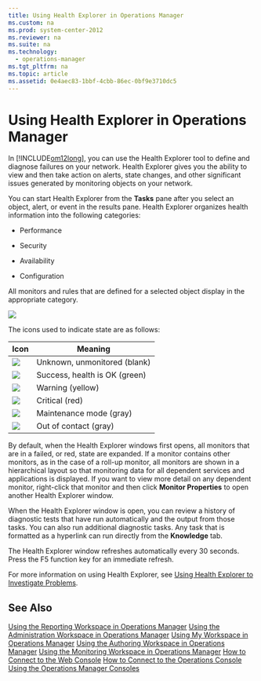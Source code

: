 ```yaml
---
title: Using Health Explorer in Operations Manager
ms.custom: na
ms.prod: system-center-2012
ms.reviewer: na
ms.suite: na
ms.technology: 
  - operations-manager
ms.tgt_pltfrm: na
ms.topic: article
ms.assetid: 0e4aec83-1bbf-4cbb-86ec-0bf9e3710dc5
---
```

# Using Health Explorer in Operations Manager
In [!INCLUDE[om12long](./Token/om12long_md.md)], you can use the Health Explorer tool to define and diagnose failures on your network. Health Explorer gives you the ability to view and then take action on alerts, state changes, and other significant issues generated by monitoring objects on your network.

You can start Health Explorer from the **Tasks** pane after you select an object, alert, or event in the results pane. Health Explorer organizes health information into the following categories:

-   Performance

-   Security

-   Availability

-   Configuration

All monitors and rules that are defined for a selected object display in the appropriate category.

![](/Image/HealthExplorer.gif)

The icons used to indicate state are as follows:

|Icon|Meaning|
|--------|-----------|
|![](/Image/Unknownicon.gif)|Unknown, unmonitored \(blank\)|
|![](/Image/Healthyicon.gif)|Success, health is OK \(green\)|
|![](/Image/Warningicon.gif)|Warning \(yellow\)|
|![](/Image/Criticalicon.gif)|Critical \(red\)|
|![](/Image/Maintenancemodeicon.gif)|Maintenance mode \(gray\)|
|![](/Image/Healthygrayicon.gif)|Out of contact \(gray\)|

By default, when the Health Explorer windows first opens, all monitors that are in a failed, or red, state are expanded. If a monitor contains other monitors, as in the case of a roll\-up monitor, all monitors are shown in a hierarchical layout so that monitoring data for all dependent services and applications is displayed. If you want to view more detail on any dependent monitor, right\-click that monitor and then click **Monitor Properties** to open another Health Explorer window.

When the Health Explorer window is open, you can review a history of diagnostic tests that have run automatically and the output from those tasks. You can also run additional diagnostic tasks. Any task that is formatted as a hyperlink can run directly from the **Knowledge** tab.

The Health Explorer window refreshes automatically every 30 seconds. Press the F5 function key for an immediate refresh.

For more information on using Health Explorer, see [Using Health Explorer to Investigate Problems](./Using-Health-Explorer-to-Investigate-Problems.md).

## See Also
[Using the Reporting Workspace in Operations Manager](./Using-the-Reporting-Workspace-in-Operations-Manager.md)
[Using the Administration Workspace in Operations Manager](./Using-the-Administration-Workspace-in-Operations-Manager.md)
[Using My Workspace in Operations Manager](./Using-My-Workspace-in-Operations-Manager.md)
[Using the Authoring Workspace in Operations Manager](./Using-the-Authoring-Workspace-in-Operations-Manager.md)
[Using the Monitoring Workspace in Operations Manager](./Using-the-Monitoring-Workspace-in-Operations-Manager.md)
[How to Connect to the Web Console](./How-to-Connect-to-the-Web-Console.md)
[How to Connect to the Operations Console](./How-to-Connect-to-the-Operations-Console.md)
[Using the Operations Manager Consoles](./Using-the-Operations-Manager-Consoles.md)


